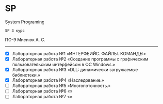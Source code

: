 # SP 
System Programing

` SP 3 курс `

ПО-9 Мисиюк А. С.

---

- [x] Лабораторная работа №1 «ИНТЕРФЕИЙС. ФАЙЛЫ. КОМАНДЫ»
- [x] Лабораторная работа №2 «Создание программы с графическим пользовательским интерфейсом в ОС Windows.»
- [x] Лабораторная работа №3 «DLL: динамически загружаемые библиотеки.»
- [x] Лабораторная работа №4 «Наследование.»
- [ ] Лабораторная работа №5 «Многопоточность.»
- [ ] Лабораторная работа №6 «»
- [ ] Лабораторная работа №7 «»
